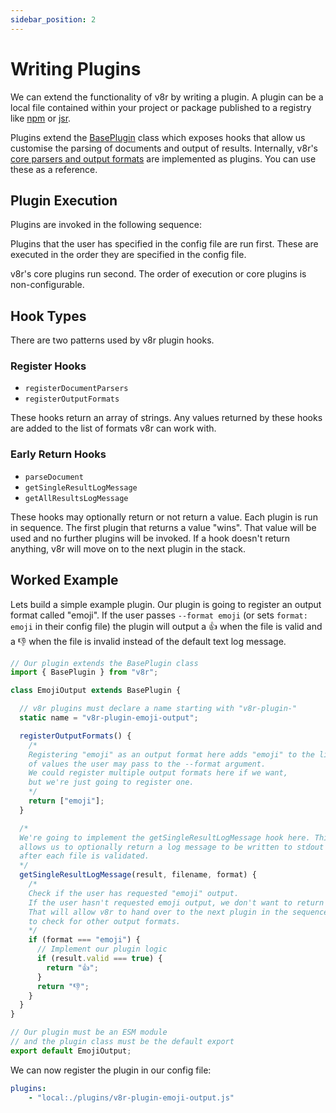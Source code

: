 ```yaml
---
sidebar_position: 2
---
```


# Writing Plugins

We can extend the functionality of v8r by writing a plugin. A plugin can be a local file contained within your project or package published to a registry like [npm](https://www.npmjs.com/) or [jsr](https://jsr.io/).

Plugins extend the [BasePlugin](../reference) class which exposes hooks that allow us customise the parsing of documents and output of results. Internally, v8r's [core parsers and output formats](https://github.com/chris48s/v8r/tree/main/src/plugins) are implemented as plugins. You can use these as a reference.

## Plugin Execution

Plugins are invoked in the following sequence:

Plugins that the user has specified in the config file are run first. These are executed in the order they are specified in the config file.

v8r's core plugins run second. The order of execution or core plugins is non-configurable.

## Hook Types

There are two patterns used by v8r plugin hooks.

### Register Hooks

- `registerDocumentParsers`
- `registerOutputFormats`

These hooks return an array of strings. Any values returned by these hooks are added to the list of formats v8r can work with.

### Early Return Hooks

- `parseDocument`
- `getSingleResultLogMessage`
- `getAllResultsLogMessage`

These hooks may optionally return or not return a value. Each plugin is run in sequence. The first plugin that returns a value "wins". That value will be used and no further plugins will be invoked. If a hook doesn't return anything, v8r will move on to the next plugin in the stack.

## Worked Example

Lets build a simple example plugin. Our plugin is going to register an output format called "emoji". If the user passes `--format emoji` (or sets `format: emoji` in their config file) the plugin will output a 👍 when the file is valid and a 👎 when the file is invalid instead of the default text log message.

```js title="./plugins/v8r-plugin-emoji-output.js"
// Our plugin extends the BasePlugin class
import { BasePlugin } from "v8r";

class EmojiOutput extends BasePlugin {

  // v8r plugins must declare a name starting with "v8r-plugin-"
  static name = "v8r-plugin-emoji-output";

  registerOutputFormats() {
    /*
    Registering "emoji" as an output format here adds "emoji" to the list
    of values the user may pass to the --format argument.
    We could register multiple output formats here if we want,
    but we're just going to register one.
    */
    return ["emoji"];
  }

  /*
  We're going to implement the getSingleResultLogMessage hook here. This
  allows us to optionally return a log message to be written to stdout
  after each file is validated.
  */
  getSingleResultLogMessage(result, filename, format) {
    /*
    Check if the user has requested "emoji" output.
    If the user hasn't requested emoji output, we don't want to return a value.
    That will allow v8r to hand over to the next plugin in the sequence
    to check for other output formats.
    */
    if (format === "emoji") {
      // Implement our plugin logic
      if (result.valid === true) {
        return "👍";
      }
      return "👎";
    }
  }
}

// Our plugin must be an ESM module
// and the plugin class must be the default export
export default EmojiOutput;
```

We can now register the plugin in our config file:

```yaml title=".v8rrc.yml"
plugins:
    - "local:./plugins/v8r-plugin-emoji-output.js"
```
